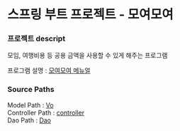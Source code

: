 # 스프링 부트 프로젝트 - 모여모여

### 프로젝트 descript
모임, 여행비용 등 공용 금액을 사용할 수 있게 해주는 프로그램

프로그램 설명 : [모여모여 메뉴얼](https://github.com/PARKNAMSU/moyeomoyeo/blob/main/%EB%AA%A8%EC%9E%84%ED%9A%8C%EB%B9%84%EB%82%A9%EB%B6%80%20%ED%94%84%EB%A1%9C%EA%B7%B8%EB%9E%A8_%EB%AA%A8%EC%97%AC%EB%AA%A8%EC%97%AC.pdf)

### Source Paths

Model Path : [Vo](https://github.com/PARKNAMSU/moyeomoyeo/tree/main/boot_web/src/main/java/com/spring/moyeo/vo)  
Controller Path : [controller](https://github.com/PARKNAMSU/moyeomoyeo/tree/main/boot_web/src/main/java/com/spring/moyeo/controller)  
Dao Path : [Dao](https://github.com/PARKNAMSU/moyeomoyeo/tree/main/boot_web/src/main/java/com/spring/moyeo/dao)
